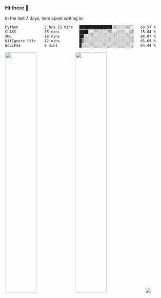 ### Hi there 👋

In the last 7 days, time spent writing in:

<!--START_SECTION:waka-->

```txt
Python            2 hrs 15 mins   ███████████████░░░░░░░░░░   60.57 %
CLASS             35 mins         ████░░░░░░░░░░░░░░░░░░░░░   15.84 %
XML               18 mins         ██░░░░░░░░░░░░░░░░░░░░░░░   08.07 %
GitIgnore file    12 mins         █▒░░░░░░░░░░░░░░░░░░░░░░░   05.65 %
ECLiPSe           9 mins          █░░░░░░░░░░░░░░░░░░░░░░░░   04.44 %
```

<!--END_SECTION:waka-->

<img src="https://wakatime.com/share/@jimtje/5d0c92de-08f8-4a72-8f2f-6a9693d1e318.svg" width=45% height=45%> <img src="https://wakatime.com/share/@jimtje/501498ae-bda5-4da7-a89d-b40bcdd5556d.svg" width=45% height=45%>
![](https://hit.yhype.me/github/profile?user_id=43537315)

